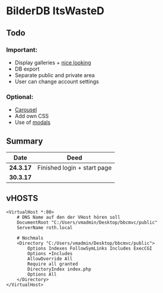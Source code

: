 # BilderDB ItsWasteD
## Todo
### Important:
* Display galleries + [nice looking](https://www.w3schools.com/bootstrap/bootstrap_images.asp)
* DB export
* Separate public and private area
* User can change account settings
### Optional:
* [Carousel](https://www.w3schools.com/bootstrap/bootstrap_carousel.asp "W3C")
* Add own CSS
* Use of [modals](https://www.w3schools.com/bootstrap/bootstrap_modal.asp)
## Summary
 Date  | Deed 
 :---: | ---
 **24.3.17** | Finished login + start page
 **30.3.17** |
 
## vHOSTS

```
<VirtualHost *:80>
    # DNS Name auf den der VHost hören soll
    DocumentRoot "C:/Users/vmadmin/Desktop/bbcmvc/public"
    ServerName roth.local    

    # Nochmals
    <Directory "C:/Users/vmadmin/Desktop/bbcmvc/public">
        Options Indexes FollowSymLinks Includes ExecCGI
        Options +Includes
        AllowOverride All 
        Require all granted
        DirectoryIndex index.php
        Options All
    </Directory>
</VirtualHost>
```
